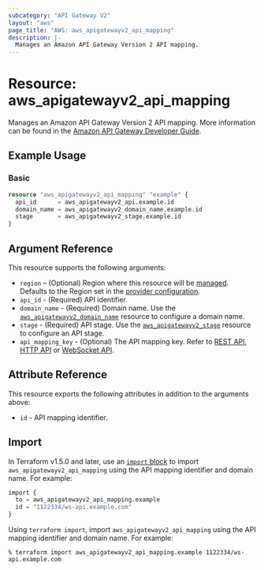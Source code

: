 ```yaml
---
subcategory: "API Gateway V2"
layout: "aws"
page_title: "AWS: aws_apigatewayv2_api_mapping"
description: |-
  Manages an Amazon API Gateway Version 2 API mapping.
---
```


# Resource: aws_apigatewayv2_api_mapping

Manages an Amazon API Gateway Version 2 API mapping.
More information can be found in the [Amazon API Gateway Developer Guide](https://docs.aws.amazon.com/apigateway/latest/developerguide/how-to-custom-domains.html).

## Example Usage

### Basic

```terraform
resource "aws_apigatewayv2_api_mapping" "example" {
  api_id      = aws_apigatewayv2_api.example.id
  domain_name = aws_apigatewayv2_domain_name.example.id
  stage       = aws_apigatewayv2_stage.example.id
}
```

## Argument Reference

This resource supports the following arguments:

* `region` – (Optional) Region where this resource will be [managed](https://docs.aws.amazon.com/general/latest/gr/rande.html#regional-endpoints). Defaults to the Region set in the [provider configuration](https://registry.terraform.io/providers/hashicorp/aws/latest/docs#aws-configuration-reference).
* `api_id` - (Required) API identifier.
* `domain_name` - (Required) Domain name. Use the [`aws_apigatewayv2_domain_name`](/docs/providers/aws/r/apigatewayv2_domain_name.html) resource to configure a domain name.
* `stage` - (Required) API stage. Use the [`aws_apigatewayv2_stage`](/docs/providers/aws/r/apigatewayv2_stage.html) resource to configure an API stage.
* `api_mapping_key` - (Optional) The API mapping key. Refer to [REST API](https://docs.aws.amazon.com/apigateway/latest/developerguide/rest-api-mappings.html), [HTTP API](https://docs.aws.amazon.com/apigateway/latest/developerguide/http-api-mappings.html) or [WebSocket API](https://docs.aws.amazon.com/apigateway/latest/developerguide/websocket-api-mappings.html).

## Attribute Reference

This resource exports the following attributes in addition to the arguments above:

* `id` - API mapping identifier.

## Import

In Terraform v1.5.0 and later, use an [`import` block](https://developer.hashicorp.com/terraform/language/import) to import `aws_apigatewayv2_api_mapping` using the API mapping identifier and domain name. For example:

```terraform
import {
  to = aws_apigatewayv2_api_mapping.example
  id = "1122334/ws-api.example.com"
}
```

Using `terraform import`, import `aws_apigatewayv2_api_mapping` using the API mapping identifier and domain name. For example:

```console
% terraform import aws_apigatewayv2_api_mapping.example 1122334/ws-api.example.com
```
